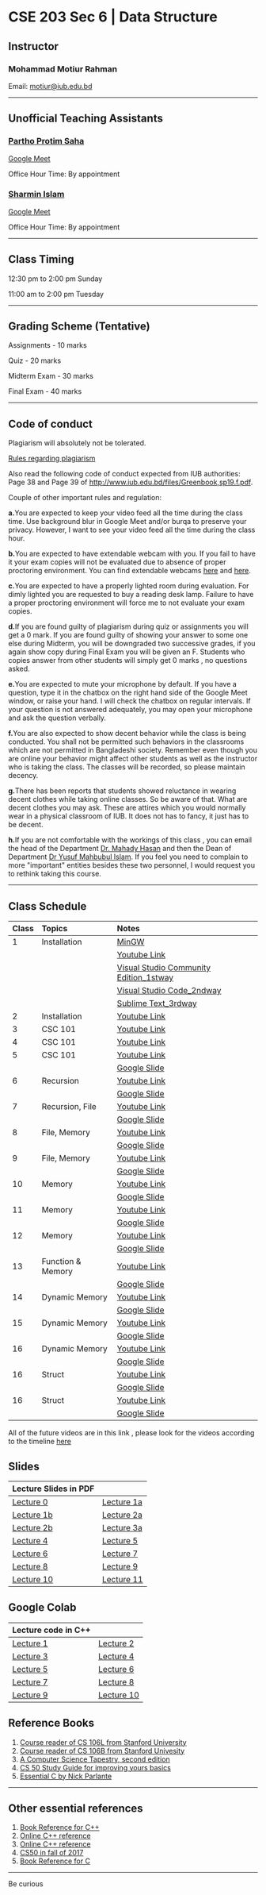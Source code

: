 # CSE 203 Sec 6 | Data Structure

## Instructor
### Mohammad Motiur Rahman
Email: motiur@iub.edu.bd
* * *
## Unofficial Teaching Assistants

### [Partho Protim Saha](mailto:1730016@iub.edu.bd) 

[Google Meet](http://meet.google.com/rmm-fzar-yng)

Office Hour Time: By appointment


### [Sharmin Islam](mailto:1822217@iub.edu.bd) 

[Google Meet](http://meet.google.com/ooy-ozzg-dzt)

Office Hour Time: By appointment 

* * *
## Class Timing
12:30 pm to 2:00 pm Sunday

11:00 am to 2:00 pm Tuesday

* * *
## Grading Scheme (Tentative)
Assignments - 10 marks

Quiz - 20 marks

Midterm Exam - 30 marks

Final Exam - 40 marks
* * *
## Code of conduct
Plagiarism will absolutely not be tolerated.

[Rules regarding plagiarism](https://www.plagiarism.org/article/what-is-plagiarism)

Also read the following code of conduct expected from IUB authorities: Page 38 and Page 39 of http://www.iub.edu.bd/files/Greenbook,sp19.f.pdf.

Couple of other important rules and regulation: 

<b>a.</b>You are expected to keep your video feed all the time during the class time. Use background blur in Google Meet and/or burqa to preserve your privacy. However, I
want to see your video feed all the time during the class hour.

<b>b.</b>You are expected to have extendable webcam with you. If you fail to have it your exam copies will not be evaluated due to absence of proper proctoring environment.
You can find extendable webcams [here](https://www.startech.com.bd/accessories/webcam) and [here](https://www.ryanscomputers.com/category/camera-webcam).

<b>c.</b>You are expected to have a properly lighted room during evaluation. For dimly lighted you are requested to buy a reading desk lamp. Failure to have a proper proctoring
environment will force me to not evaluate your exam copies.

<b>d.</b>If you are found guilty of plagiarism during quiz or assignments you will get a 0 mark. If you are found guilty of showing your answer to some one else during Midterm, you will be downgraded two successive grades, if you again show copy during Final Exam you will be given an F. Students who copies answer from other students will simply get 0 marks , no questions asked. 

<b>e.</b>You are expected to mute your microphone by default. If you have a question, type it in the chatbox on the right hand side of the Google Meet window, or raise your hand. I will check the chatbox on regular intervals. If your question is not answered adequately, you may open your microphone and ask the question verbally.

<b>f.</b>You are also expected to show decent behavior while the class is being conducted. You shall not be permitted such behaviors in the classrooms which are not permitted in Bangladeshi society. Remember even though you are online your behavior might affect other students as well as the instructor who is taking the class. The classes will be recorded, so please maintain decency.

<b>g.</b>There has been reports that students showed reluctance in wearing decent clothes while taking online classes. So be aware of that. What are decent clothes you may ask. These are attires which you would normally wear in a physical classroom of IUB. It does not has to fancy, it just has to be decent.

<b>h.</b>If you are not comfortable with the workings of this class , you can email the head of the Department [Dr. Mahady Hasan](mailto:mahady@iub.edu.bd ) and then the Dean of Department [Dr Yusuf Mahbubul Islam](mailto:ymislam@iub.edu.bd ). If you feel you need to complain to more "important" entities besides these two personnel, I would request you to rethink taking this course.
* * *   

## Class Schedule

| Class   | Topics       | Notes                                                                                                          | 
|:--------|:-------------|:---------------------------------------------------------------------------------------------------------------|
| 1       | Installation | [MinGW](https://drive.google.com/file/d/1WfPqvXIQ9ImnaKR7J7J3UnXzxPoBlpZH/view)                                |
|         |              | [Youtube Link](https://youtu.be/ELMjMr3U6JI)                                                                   |
|         |              | [Visual Studio Community Edition_1stway](https://visualstudio.microsoft.com/free-developer-offers/)            |
|         |              | [Visual Studio Code_2ndway](https://code.visualstudio.com/?wt.mc_id=vscom_downloads)                           |
|         |              | [Sublime Text_3rdway](https://www.sublimetext.com/)                                                            |
| 2       | Installation | [Youtube Link](https://youtu.be/HSDYVbjF34A)                                                                   |
| 3       | CSC 101      | [Youtube Link](https://youtu.be/Rv3on_46VYg)                                                                   |
| 4       | CSC 101      | [Youtube Link](https://youtu.be/t1f67MpEdlE)                                                                   |
| 5       | CSC 101      | [Youtube Link](https://youtu.be/ySColxAPKL8)                                                                   |
|         |              | [Google Slide](https://jamboard.google.com/d/1UGCRbymmYzD0bleCh8vIBWhSQkgU3Cy2MJHiALladMs/edit?usp=sharing )   |
| 6       | Recursion      | [Youtube Link](https://youtu.be/X3v3JHOmOhQ)                                                                 |
|         |              | [Google Slide](https://jamboard.google.com/d/1UGCRbymmYzD0bleCh8vIBWhSQkgU3Cy2MJHiALladMs/edit?usp=sharing )   |
| 7       | Recursion, File      | [Youtube Link](https://youtu.be/GGbnEyklEGM)                                                           |
|         |              | [Google Slide](https://jamboard.google.com/d/1Bk1cCxn5U6XdXD2N1dK_H1u-KVvWutG-DTRPN5UippQ/edit?usp=sharing)    |
| 8       | File, Memory      | [Youtube Link](https://youtu.be/rOhULO8QKX0)                                                              |
|         |              | [Google Slide]()   |
| 9       | File, Memory      | [Youtube Link](https://youtu.be/rdj74do9gew)                                                              |
|         |              | [Google Slide]()   |
| 10       | Memory      | [Youtube Link](https://youtu.be/_fsjGZLh9Bw)                                                                   |
|         |              | [Google Slide](https://jamboard.google.com/d/1nBFGaQw-s2UvkTyFDHC8cMtWjyrdx9w29ilIBEPQkeE/edit?usp=sharing)    |
| 11       | Memory      | [Youtube Link](https://youtu.be/txRoTTCLSzI)                                                                   |
|         |              | [Google Slide]()    |
| 12       | Memory      | [Youtube Link](https://youtu.be/_Gm35Pa8Yg8)                                                                   |
|         |              | [Google Slide](https://jamboard.google.com/d/1gGy4waiGr_SMuyzDysiUoerzOEuCWQ_Cf_Qvoo4nf2c/edit?usp=sharing)    |
| 13       | Function & Memory | [Youtube Link](https://drive.google.com/file/d/1SS-AATOpcIn1ufQW4fKNQTuIBBUrmQN5/view?usp=sharing)       |
|         |              | [Google Slide](https://jamboard.google.com/d/1fdk3MSLLk-tQNJBhxysM79ljVLW-N4ciybzFAJOYZBc/edit?usp=sharing)    |
| 14      | Dynamic Memory | [Youtube Link](https://drive.google.com/file/d/1BJpt77gLBN4agnUdhrHMM4lBEobMpxdn/view?usp=sharing)       |
|         |              | [Google Slide](https://jamboard.google.com/d/1zBaSsyq-JtmGYIGA3EIdvPODprwDff9ZnOf8QBN4wkU/edit?usp=sharing)    |
| 15      | Dynamic Memory | [Youtube Link](https://drive.google.com/file/d/1PQseZI3TtGhe1PDfhjNvcNeibrLaBbLw/view?usp=sharing)       |
|         |              | [Google Slide](https://jamboard.google.com/d/1zBaSsyq-JtmGYIGA3EIdvPODprwDff9ZnOf8QBN4wkU/edit?usp=sharing)    |
| 16      | Dynamic Memory | [Youtube Link](https://drive.google.com/file/d/1dM_Vl-6L5qjAWZtxJGvaVYxN98LSUNnf/view?usp=sharing)       |
|         |              | [Google Slide](https://jamboard.google.com/d/1kJ_PMaB-9ScS2iWNUqg1y4lV8NL30jscl0sUwVAzLQA/edit?usp=sharing)    |
| 16      | Struct | [Youtube Link](https://drive.google.com/file/d/1a2UUtw9wIVVcEb1bVA1WkJVthmudX7tr/view?usp=sharing)       |
|         |              | [Google Slide]()    |
| 16      | Struct | [Youtube Link](https://drive.google.com/file/d/1SQbRZd_UOuDKAuSKjrAHFZpCQVMUNjGu/view?usp=sharing)       |
|         |              | [Google Slide]()    |

All of the future videos are in this link , please look for the videos according to the timeline [here](https://drive.google.com/file/d/18ep3nryis7Oyy_MsCG8_xHEB_YOR8Uel/view?usp=sharing)


## Slides

| Lecture Slides in PDF                         |                                              |
|:----------------------------------------------|:---------------------------------------------|
| [Lecture 0](/cse203slides/Lecture%200.pdf)    | [Lecture 1a](/cse203slides/Lecture%201a.pdf) |
| [Lecture 1b](/cse203slides/Lecture%201b.pdf)  | [Lecture 2a](/cse203slides/Lecture%202a.pdf) |
| [Lecture 2b](/cse203slides/Lecture%202b.pdf)  | [Lecture 3a](/cse203slides/Lecture%203a.pdf) |
| [Lecture 4](/cse203slides/Lecture%204.pdf)    | [Lecture 5](/cse203slides/Lecture%205.pdf)   |
| [Lecture 6](/cse203slides/Lecture%206.pdf)    | [Lecture 7](/cse203slides/Lecture%207.pdf)   |
| [Lecture 8](/cse203slides/Lecture%208.pdf)    | [Lecture 9](/cse203slides/Lecture%209.pdf)   |
| [Lecture 10](/cse203slides/Lecture%2010.pdf)  | [Lecture 11](/cse203slides/Lecture%2011.pdf) |



## Google Colab

| Lecture code in C++                               |                                                |
|:--------------------------------------------------|:-----------------------------------------------|
| [Lecture 1](https://colab.research.google.com/github/mohammadmotiurrahman/mohammadmotiurrahman.github.io/blob/main/cse203/code/CSE203Lecture1.ipynb)    | [Lecture 2](https://colab.research.google.com/github/mohammadmotiurrahman/mohammadmotiurrahman.github.io/blob/main/cse203/code/CSE203Lecture2.ipynb) |
| [Lecture 3](https://colab.research.google.com/github/mohammadmotiurrahman/mohammadmotiurrahman.github.io/blob/main/cse203/code/CSE203Lecture3.ipynb)    | [Lecture 4](https://colab.research.google.com/github/mohammadmotiurrahman/mohammadmotiurrahman.github.io/blob/main/cse203/code/CSE203Lecture4.ipynb) |
| [Lecture 5](https://colab.research.google.com/github/mohammadmotiurrahman/mohammadmotiurrahman.github.io/blob/main/cse203/code/CSE203Lecture5.ipynb)    | [Lecture 6](https://colab.research.google.com/github/mohammadmotiurrahman/mohammadmotiurrahman.github.io/blob/main/cse203/code/CSE203Lecture6.ipynb) |
| [Lecture 7](https://colab.research.google.com/github/mohammadmotiurrahman/mohammadmotiurrahman.github.io/blob/main/cse203/code/CSE203Lecture7.ipynb)    | [Lecture 8](https://colab.research.google.com/github/mohammadmotiurrahman/mohammadmotiurrahman.github.io/blob/main/cse203/code/CSE203Lecture8.ipynb) |
| [Lecture 9](https://colab.research.google.com/github/mohammadmotiurrahman/mohammadmotiurrahman.github.io/blob/main/cse203/code/CSE203Lecture9.ipynb)    | [Lecture 10](https://colab.research.google.com/github/mohammadmotiurrahman/mohammadmotiurrahman.github.io/blob/main/cse203/code/CSE203Lecture10.ipynb)|



## Reference Books
1. [Course reader of CS 106L from Stanford University](https://bitly.com/cs106Lcoursereader)
2. [Course reader of CS 106B from Stanford Univesity](https://bitly.com/cs106Bcoursereader)
3. [A Computer Science Tapestry, second edition](https://www2.cs.duke.edu/csed/tapestry/)
4. [CS 50 Study Guide for improving yours basics](https://study.cs50.net/linked_lists)
5. [Essential C by Nick Parlante](http://cslibrary.stanford.edu/101/EssentialC.pdf)

* * *

## Other essential references
1. [Book Reference for C++](https://stackoverflow.com/questions/388242/the-definitive-c-book-guide-and-list)
2. [Online C++ reference](https://en.cppreference.com)
3. [Online C++ reference](http://www.cplusplus.com/)
4. [CS50 in fall of 2017](http://cs50.tv/2017/fall/)
5. [Book Reference for C](https://stackoverflow.com/questions/562303/the-definitive-c-book-guide-and-list)

* * *

Be curious
